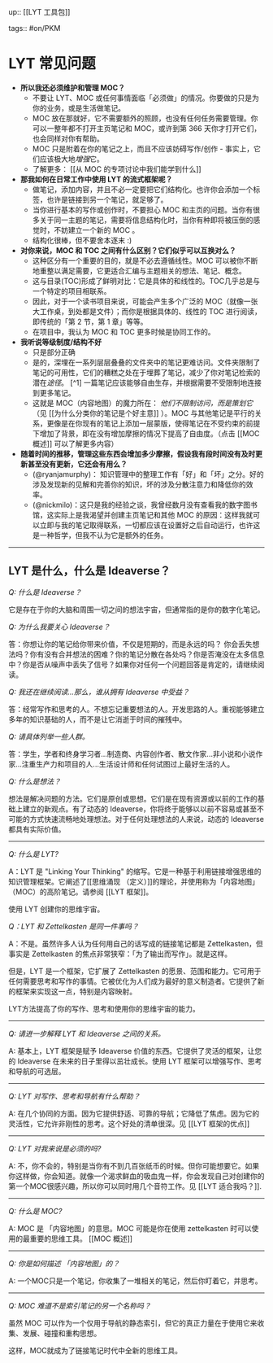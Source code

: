 up:: [[LYT 工具包]] 

tags:: #on/PKM 

# LYT 常见问题

- **所以我还必须维护和管理 MOC？**
	- 不要让 LYT、MOC 或任何事情面临「必须做」的情况。你要做的只是为你的业务，或是生活做笔记。
	- MOC 放在那就好，它不需要额外的照顾，也没有任何任务需要管理。你可以一整年都不打开主页笔记和 MOC，或许到第 366 天你才打开它们，也会同样对你有帮助。
	- MOC 只是附着在你的笔记之上，而且不应该妨碍写作/创作 - 事实上，它们应该极大地*增强*它。
	- 了解更多： [[从 MOC 的专项讨论中我们能学到什么]]
- **那我如何在日常工作中使用 LYT 的流式框架呢？**
	- 做笔记，添加内容，并且不必一定要把它们结构化。也许你会添加一个标签，也许是链接到另一个笔记，就足够了。
	- 当你进行基本的写作或创作时，不要担心 MOC 和主页的问题。当你有很多关于同一主题的笔记，需要将信息结构化时，当你有种即将被压倒的感觉时，不妨建立一个新的 MOC 。
	- 结构化很棒，但不要舍本逐末 :)
- **对你来说，MOC 和 TOC 之间有什么区别？它们似乎可以互换对么？**
	- 这种区分有一个重要的目的，就是不必去遵循线性。MOC 可以被你不断地重整以满足需要，它更适合汇编与主题相关的想法、笔记、概念。
	- 这与目录(TOC)形成了鲜明对比：它是具体的和线性的。TOC几乎总是与一个特定的项目相联系。
	- 因此，对于一个读书项目来说，可能会产生多个广泛的 MOC（就像一张大工作桌，到处都是文件）；而你是根据具体的、线性的 TOC 进行阅读，即传统的「第 2 节，第 1 章」等等。
	- 在项目中，我认为 MOC 和 TOC 更多时候是协同工作的。
- **我听说等级制度/结构不好**
	- 只是部分正确
	- 是的，深埋在一系列层层叠叠的文件夹中的笔记更难访问。文件夹限制了笔记的可用性，它们的糟糕之处在于埋葬了笔记，减少了你对笔记检索的潜在*途径*。 [^1] 一篇笔记应该能够自由生存，并根据需要不受限制地连接到更多笔记。
	- 这就是 MOC（内容地图）的魔力所在： _他们不限制访问，而是策划它_（见 [[为什么分类你的笔记是个好主意]] ）。MOC 与其他笔记是平行的关系，更像是在你现有的笔记上添加一层蒙版，使得笔记在不受约束的前提下增加了背景，即在没有增加摩擦的情况下提高了自由度。（点击 [[MOC 概述]] 可以了解更多内容）
- **随着时间的推移，管理这些东西会增加多少摩擦，假设我有段时间没有及时更新甚至没有更新，它还会有用么？**
	- (@ryanjamurphy)： 知识管理中的整理工作有「好」和「坏」之分。好的涉及发现新的见解和完善你的知识，坏的涉及分散注意力和降低你的效率。
	- (@nickmilo)：这只是我的经验之谈，我曾经数月没有查看我的数字图书馆，这实际上是我渴望并创建主页笔记和其他 MOC 的原因：这样我就可以立即与我的笔记取得联系，一切都应该在设置好之后自动运行，也许这是一种哲学，但我不认为它是额外的任务。

---

## LYT 是什么，什么是 Ideaverse？

_Q: 什么是 Ideaverse？_ 

它是存在于你的大脑和周围一切之间的想法宇宙，但通常指的是你的数字化笔记。

_Q: 为什么我要关心 Ideaverse？_ 

答：你想让你的笔记给你带来价值，不仅是短期的，而是永远的吗？ 你会丢失想法吗？你有没有合并想法的困难？你的笔记分散在各处吗？你是否淹没在太多信息中？你是否从噪声中丢失了信号？如果你对任何一个问题回答是肯定的，请继续阅读。

_Q: 我还在继续阅读...那么，谁从拥有 Ideaverse 中受益？_ 

答：经常写作和思考的人。不想忘记重要想法的人。开发思路的人。重视能够建立多年的知识基础的人，而不是让它消逝于时间的摧残中。

_Q: 请具体列举一些人群。_ 

答：学生，学者和终身学习者...制造商、内容创作者、散文作家...非小说和小说作家...注重生产力和项目的人...生活设计师和任何试图过上最好生活的人。

_Q: 什么是想法？_ 

想法是解决问题的方法。它们是原创或思想。它们是在现有资源或以前的工作的基础上建立的新观点。有了动态的 Ideaverse，你将终于能够以以前不容易或甚至不可能的方式快速流畅地处理想法。对于任何处理想法的人来说，动态的 Ideaverse 都具有实际价值。

---

*Q: 什么是 LYT?*

A：LYT 是 "Linking Your Thinking" 的缩写。它是一种基于利用链接增强思维的知识管理框架。它阐述了[[思维涌现 （定义）]]的理论，并使用称为「内容地图」（MOC）的高阶笔记。请参阅 [[LYT 框架]]。

使用 LYT 创建你的思维宇宙。

_Q：LYT 和 Zettelkasten 是同一件事吗？_ 

A：不是。虽然许多人认为任何用自己的话写成的链接笔记都是 Zettelkasten，但事实是 Zettelkasten 的焦点非常狭窄：「为了输出而写作」。就是这样。

但是，LYT 是一个框架，它扩展了 Zettelkasten 的愿景、范围和能力。它可用于任何需要思考和写作的事情。它被优化为人们成为最好的意义制造者。它提供了新的框架来实现这一点，特别是内容映射。

LYT方法提高了你的写作、思考和使用你的思维宇宙的能力。

---

*Q: 请进一步解释  LYT 和 Ideaverse 之间的关系。* 

A: 基本上，LYT 框架是赋予 Ideaverse 价值的东西。它提供了灵活的框架，让您的 Ideaverse 在未来的日子里得以茁壮成长。使用 LYT 框架可以增强写作、思考和导航的可选层。

---

*Q: LYT 对写作、思考和导航有什么帮助？*

A: 在几个协同的方面。因为它提供舒适、可靠的导航；它降低了焦虑。因为它的灵活性，它允许非刚性的思考。这个好处的清单很深。见 [[LYT 框架的优点]] 

---

*Q: LYT 对我来说是必须的吗?*

A: 不，你不会的，特别是当你有不到几百张纸币的时候。但你可能想要它。如果你这样做，你会知道。就像一个渴求鲜血的吸血鬼一样，你会发现自己对创建你的第一个MOC很感兴趣，所以你可以同时用几个音符工作。见 [[LYT 适合我吗？]].

---

*Q: 什么是 MOC?*

A: MOC 是 「内容地图」的意思。MOC 可能是你在使用 zettelkasten 时可以使用的最重要的思维工具。 [[MOC 概述]]

---

*Q: 你是如何描述 「内容地图」的？*

A: 一个MOC只是一个笔记，你收集了一堆相关的笔记，然后你盯着它，并思考。

---

_Q: MOC 难道不是索引笔记的另一个名称吗？_ 

虽然 MOC 可以作为一个仅用于导航的静态索引，但它的真正力量在于使用它来收集、发展、碰撞和重构思想。

这样，MOC就成为了链接笔记时代中全新的思维工具。
